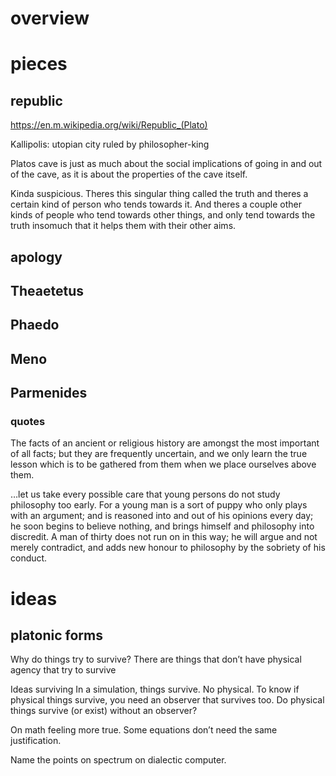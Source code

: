 
# overview


# pieces
## republic 
https://en.m.wikipedia.org/wiki/Republic_(Plato)

Kallipolis: utopian city ruled by philosopher-king

Platos cave is just as much about the social implications of going in and out of the cave, as it is about the properties of the cave itself.

Kinda suspicious. Theres this singular thing called the truth and theres a certain kind of person who tends towards it. And theres a couple other kinds of people who tend towards other things, and only tend towards the truth insomuch that it helps them with their other aims.

## apology

## Theaetetus

## Phaedo

## Meno

## Parmenides
### quotes

The facts of an ancient or religious history are amongst the most important of all facts; but they are frequently uncertain, and we only learn the true lesson which is to be gathered from them when we place ourselves above them.

…let us take every possible care that young persons do not study philosophy too early. For a young man is a sort of puppy who only plays with an argument; and is reasoned into and out of his opinions every day; he soon begins to believe nothing, and brings himself and philosophy into discredit. A man of thirty does not run on in this way; he will argue and not merely contradict, and adds new honour to philosophy by the sobriety of his conduct.

# ideas

## platonic forms

Why do things try to survive?
There are things that don’t have physical agency that try to survive  

Ideas surviving
In a simulation, things survive. No physical.
To know if physical things survive, you need an observer that survives too.
Do physical things survive (or exist) without an observer?

On math feeling more true. Some equations don’t need the same justification.

Name the points on spectrum on dialectic computer.